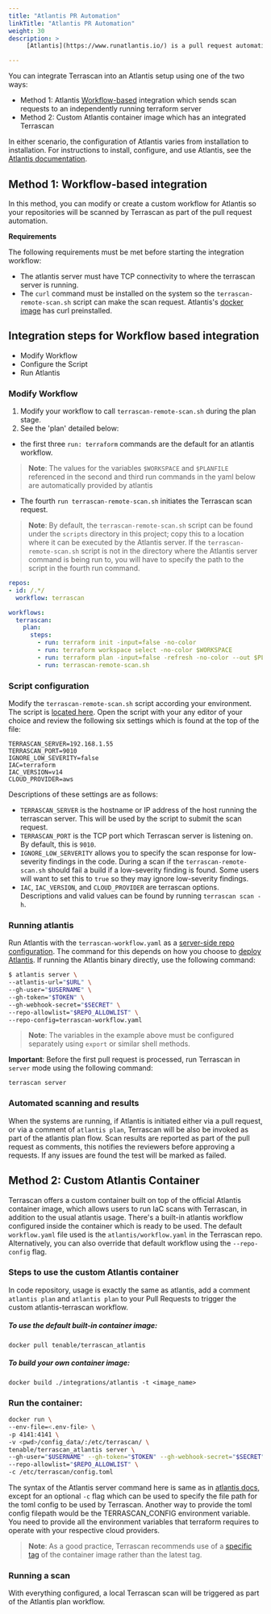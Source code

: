 ```yaml
---
title: "Atlantis PR Automation"
linkTitle: "Atlantis PR Automation"
weight: 30
description: >
     [Atlantis](https://www.runatlantis.io/) is a pull request automation system designed to control Terraform execution from Github commits.

---
```


You can integrate Terrascan into an Atlantis setup using one of the two ways:

* Method 1: Atlantis [Workflow-based](https://www.runatlantis.io/docs/custom-workflows.html) integration which sends scan requests to an independently running terraform server
* Method 2: Custom Atlantis container image which has an integrated Terrascan

In either scenario, the configuration of Atlantis varies from installation to installation. For instructions to install, configure, and use Atlantis, see the [Atlantis documentation](https://www.runatlantis.io/docs/).

## Method 1: Workflow-based integration
In this method, you can modify or create a custom workflow for Atlantis so your repositories will be scanned by Terrascan as part of the pull request automation.

**Requirements**

The following requirements must be met before starting the integration workflow:

* The atlantis server must have TCP connectivity to where the terrascan server is running.
* The `curl` command must be installed on the system so the `terrascan-remote-scan.sh` script can make the scan request. Atlantis's [docker image](https://hub.docker.com/r/runatlantis/atlantis/) has curl preinstalled.

## Integration steps for Workflow based integration

- Modify Workflow
- Configure the Script
- Run Atlantis

### Modify Workflow

1. Modify your workflow to call `terrascan-remote-scan.sh` during the plan stage.
2. See the 'plan' detailed below:
  - the first three `run: terraform` commands are the default for an atlantis workflow.
  >**Note**: The values for the variables `$WORKSPACE` and `$PLANFILE` referenced in the second and third run commands in the yaml below are automatically provided by atlantis
  - The fourth `run terrascan-remote-scan.sh` initiates the Terrascan scan request.

>**Note**: By default, the `terrascan-remote-scan.sh` script can be found under the `scripts` directory in this project; copy this to a location where it can be executed by the Atlantis server.
If the `terrascan-remote-scan.sh` script is not in the directory where the Atlantis server command is being run to, you will have to specify the path to the script in the fourth run command.

```yaml
repos:
- id: /.*/
  workflow: terrascan

workflows:
  terrascan:
    plan:
      steps:
        - run: terraform init -input=false -no-color
        - run: terraform workspace select -no-color $WORKSPACE
        - run: terraform plan -input=false -refresh -no-color --out $PLANFILE
        - run: terrascan-remote-scan.sh
```
### Script configuration

Modify the `terrascan-remote-scan.sh` script according your environment. The script is [located here](https://github.com/tenable/terrascan/tree/master/scripts). Open the script with your any editor of your choice and review the following six settings which is found at the top of the file:

```
TERRASCAN_SERVER=192.168.1.55
TERRASCAN_PORT=9010
IGNORE_LOW_SEVERITY=false
IAC=terraform
IAC_VERSION=v14
CLOUD_PROVIDER=aws
```
Descriptions of these settings are as follows:
* `TERRASCAN_SERVER` is the hostname or IP address of the host running the terrascan server. This will be used by the script to submit the scan request.
* `TERRASCAN_PORT` is the TCP port which Terrascan server is listening on. By default, this is `9010`.
* `IGNORE_LOW_SERVERITY` allows you to specify the scan response for low-severity findings in the code. During a scan if the `terrascan-remote-scan.sh` should fail a build if a low-severity finding is found. Some users will want to set this to `true` so they may ignore low-severity findings.
* `IAC`, `IAC_VERSION`, and `CLOUD_PROVIDER` are terrascan options. Descriptions and valid values can be found by running `terrascan scan -h`.

### Running atlantis
Run Atlantis with the `terrascan-workflow.yaml` as a [server-side repo configuration](https://www.runatlantis.io/docs/server-side-repo-config.html). The command for this depends on how you choose to [deploy Atlantis](https://www.runatlantis.io/docs/deployment.html#deployment-2).
If running the Atlantis binary directly, use the following command:

```bash
$ atlantis server \
--atlantis-url="$URL" \
--gh-user="$USERNAME" \
--gh-token="$TOKEN" \
--gh-webhook-secret="$SECRET" \
--repo-allowlist="$REPO_ALLOWLIST" \
--repo-config=terrascan-workflow.yaml
```
> **Note**: The variables in the example above must be configured separately using `export` or similar shell methods.

[comment]: <> (Instructions/link to configure would be useful here)

**Important**: Before the first pull request is processed, run Terrascan in `server` mode using the following command:

```
terrascan server
```
### Automated scanning and results

When the systems are running, if Atlantis is initiated either via a pull request, or via a comment of `atlantis plan`, Terrascan will be also be invoked as part of the atlantis plan flow. Scan results are reported as part of the pull request as comments, this notifies the reviewers before approving a requests.  If any issues are found the test will be marked as failed.

## Method 2: Custom Atlantis Container

Terrascan offers a custom container built on top of the official Atlantis container image, which allows users to run IaC scans with Terrascan, in addition to the usual atlantis usage. There's a built-in atlantis workflow configured inside the
container which is ready to be used.
The default `workflow.yaml` file used is the `atlantis/workflow.yaml` in the Terrascan repo.
Alternatively, you can also override that default workflow using the `--repo-config` flag.

### Steps to use the custom Atlantis container

In code repository, usage is exactly the same as atlantis, add a comment `atlantis plan` and `atlantis plan` to your Pull Requests to trigger the custom atlantis-terrascan workflow.

##### To use the default built-in container image:

```
docker pull tenable/terrascan_atlantis
```

##### To build your own container image:
```
docker build ./integrations/atlantis -t <image_name>
```

### Run the container:

```bash
docker run \
--env-file=<.env-file> \
-p 4141:4141 \
-v <pwd>/config_data/:/etc/terrascan/ \
tenable/terrascan_atlantis server \
--gh-user="$USERNAME" --gh-token="$TOKEN" --gh-webhook-secret="$SECRET" \
--repo-allowlist="$REPO_ALLOWLIST" \
-c /etc/terrascan/config.toml
```

The syntax of the Atlantis server command here is same as in [atlantis docs](https://www.runatlantis.io/docs/), except for an optional `-c` flag which can be used to specify the file path for the toml config to be used by Terrascan. Another way to provide the toml config filepath would be the TERRASCAN_CONFIG environment variable. You need to provide all the environment variables that terraform requires to operate with your respective cloud providers.

> **Note**: As a good practice, Terrascan recommends use of a [specific tag](https://hub.docker.com/r/tenable/terrascan_atlantis/tags) of the container image rather than the latest tag.

[comment]: <> (Moved the workflow yaml note to above where its mentioned)

### Running a scan

With everything configured, a local Terrascan scan will be triggered as part of the Atlantis plan workflow.
